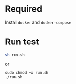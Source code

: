 # Required
Install `docker` and `docker-compose`

# Run test
```sh
sh run.sh
```
or
```
sudo chmod +x run.sh
./run.sh
```
